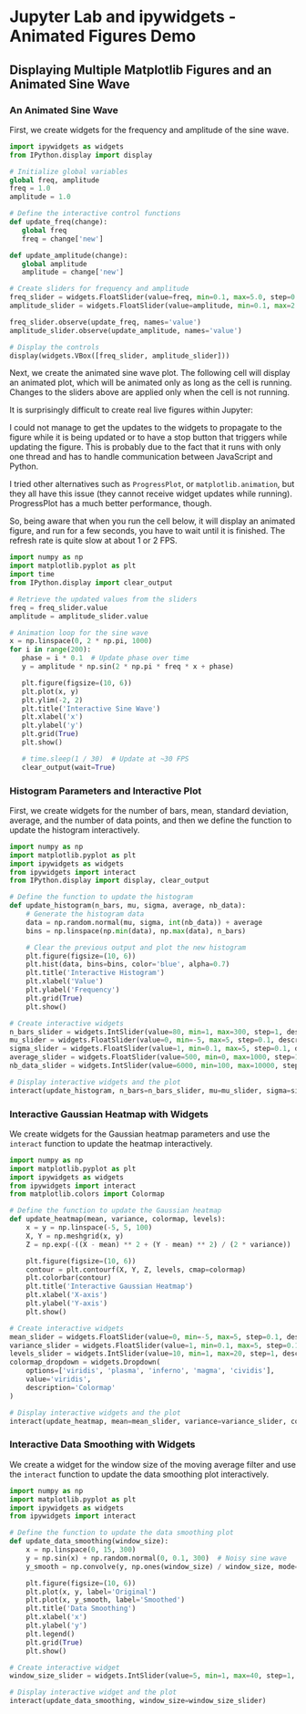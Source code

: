 # Jupyter Lab and ipywidgets - Animated Figures Demo

## Displaying Multiple Matplotlib Figures and an Animated Sine Wave

### An Animated Sine Wave

First, we create widgets for the frequency and amplitude of the sine wave.

```python
import ipywidgets as widgets
from IPython.display import display

# Initialize global variables
global freq, amplitude
freq = 1.0
amplitude = 1.0

# Define the interactive control functions
def update_freq(change):
   global freq
   freq = change['new']

def update_amplitude(change):
   global amplitude
   amplitude = change['new']

# Create sliders for frequency and amplitude
freq_slider = widgets.FloatSlider(value=freq, min=0.1, max=5.0, step=0.1, description='Frequency')
amplitude_slider = widgets.FloatSlider(value=amplitude, min=0.1, max=2.0, step=0.1, description='Amplitude')

freq_slider.observe(update_freq, names='value')
amplitude_slider.observe(update_amplitude, names='value')

# Display the controls
display(widgets.VBox([freq_slider, amplitude_slider]))
```

Next, we create the animated sine wave plot. The following cell will display an animated plot, which will be animated only as long as the cell is running. Changes to the sliders above are applied only when the cell is not running.

It is surprisingly difficult to create real live figures within Jupyter:

I could not manage to get the updates to the widgets to propagate to the figure while it is being updated or to have a stop button that triggers while updating the figure. This is probably due to the fact that it runs with only one thread and has to handle communication between JavaScript and Python.

I tried other alternatives such as `ProgressPlot`, or `matplotlib.animation`, but they all have this issue (they cannot receive widget updates while running). ProgressPlot has a much better performance, though.

So, being aware that when you run the cell below, it will display an animated figure, and run for a few seconds, you have to wait until it is finished. The refresh rate is quite slow at about 1 or 2 FPS.

```python
import numpy as np
import matplotlib.pyplot as plt
import time
from IPython.display import clear_output

# Retrieve the updated values from the sliders
freq = freq_slider.value
amplitude = amplitude_slider.value

# Animation loop for the sine wave
x = np.linspace(0, 2 * np.pi, 1000)
for i in range(200):
   phase = i * 0.1  # Update phase over time
   y = amplitude * np.sin(2 * np.pi * freq * x + phase)

   plt.figure(figsize=(10, 6))
   plt.plot(x, y)
   plt.ylim(-2, 2)
   plt.title('Interactive Sine Wave')
   plt.xlabel('x')
   plt.ylabel('y')
   plt.grid(True)
   plt.show()

   # time.sleep(1 / 30)  # Update at ~30 FPS
   clear_output(wait=True)
```

### Histogram Parameters and Interactive Plot

First, we create widgets for the number of bars, mean, standard deviation, average, and the number of data points, and then we define the function to update the histogram interactively.

```python
import numpy as np
import matplotlib.pyplot as plt
import ipywidgets as widgets
from ipywidgets import interact
from IPython.display import display, clear_output

# Define the function to update the histogram
def update_histogram(n_bars, mu, sigma, average, nb_data):
    # Generate the histogram data
    data = np.random.normal(mu, sigma, int(nb_data)) + average
    bins = np.linspace(np.min(data), np.max(data), n_bars)

    # Clear the previous output and plot the new histogram
    plt.figure(figsize=(10, 6))
    plt.hist(data, bins=bins, color='blue', alpha=0.7)
    plt.title('Interactive Histogram')
    plt.xlabel('Value')
    plt.ylabel('Frequency')
    plt.grid(True)
    plt.show()

# Create interactive widgets
n_bars_slider = widgets.IntSlider(value=80, min=1, max=300, step=1, description='Number of Bars')
mu_slider = widgets.FloatSlider(value=0, min=-5, max=5, step=0.1, description='Mean')
sigma_slider = widgets.FloatSlider(value=1, min=0.1, max=5, step=0.1, description='Std Dev')
average_slider = widgets.FloatSlider(value=500, min=0, max=1000, step=10, description='Average')
nb_data_slider = widgets.IntSlider(value=6000, min=100, max=10000, step=100, description='Number of Data Points')

# Display interactive widgets and the plot
interact(update_histogram, n_bars=n_bars_slider, mu=mu_slider, sigma=sigma_slider, average=average_slider, nb_data=nb_data_slider)
```

### Interactive Gaussian Heatmap with Widgets

We create widgets for the Gaussian heatmap parameters and use the `interact` function to update the heatmap interactively.

```python
import numpy as np
import matplotlib.pyplot as plt
import ipywidgets as widgets
from ipywidgets import interact
from matplotlib.colors import Colormap

# Define the function to update the Gaussian heatmap
def update_heatmap(mean, variance, colormap, levels):
    x = y = np.linspace(-5, 5, 100)
    X, Y = np.meshgrid(x, y)
    Z = np.exp(-((X - mean) ** 2 + (Y - mean) ** 2) / (2 * variance))

    plt.figure(figsize=(10, 6))
    contour = plt.contourf(X, Y, Z, levels, cmap=colormap)
    plt.colorbar(contour)
    plt.title('Interactive Gaussian Heatmap')
    plt.xlabel('X-axis')
    plt.ylabel('Y-axis')
    plt.show()

# Create interactive widgets
mean_slider = widgets.FloatSlider(value=0, min=-5, max=5, step=0.1, description='Mean')
variance_slider = widgets.FloatSlider(value=1, min=0.1, max=5, step=0.1, description='Variance')
levels_slider = widgets.IntSlider(value=10, min=1, max=20, step=1, description='Levels')
colormap_dropdown = widgets.Dropdown(
    options=['viridis', 'plasma', 'inferno', 'magma', 'cividis'],
    value='viridis',
    description='Colormap'
)

# Display interactive widgets and the plot
interact(update_heatmap, mean=mean_slider, variance=variance_slider, colormap=colormap_dropdown, levels=levels_slider)
```

### Interactive Data Smoothing with Widgets

We create a widget for the window size of the moving average filter and use the `interact` function to update the data smoothing plot interactively.

```python
import numpy as np
import matplotlib.pyplot as plt
import ipywidgets as widgets
from ipywidgets import interact

# Define the function to update the data smoothing plot
def update_data_smoothing(window_size):
    x = np.linspace(0, 15, 300)
    y = np.sin(x) + np.random.normal(0, 0.1, 300)  # Noisy sine wave
    y_smooth = np.convolve(y, np.ones(window_size) / window_size, mode='same')

    plt.figure(figsize=(10, 6))
    plt.plot(x, y, label='Original')
    plt.plot(x, y_smooth, label='Smoothed')
    plt.title('Data Smoothing')
    plt.xlabel('x')
    plt.ylabel('y')
    plt.legend()
    plt.grid(True)
    plt.show()

# Create interactive widget
window_size_slider = widgets.IntSlider(value=5, min=1, max=40, step=1, description='Window Size')

# Display interactive widget and the plot
interact(update_data_smoothing, window_size=window_size_slider)
```
